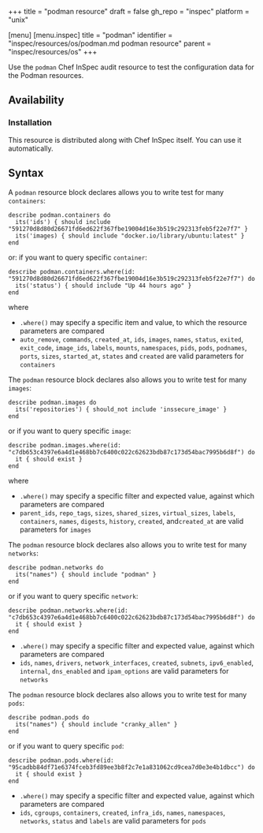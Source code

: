 +++
title = "podman resource"
draft = false
gh_repo = "inspec"
platform = "unix"

[menu]
  [menu.inspec]
    title = "podman"
    identifier = "inspec/resources/os/podman.md podman resource"
    parent = "inspec/resources/os"
+++

Use the `podman` Chef InSpec audit resource to test the configuration data for the Podman resources.

## Availability

### Installation

This resource is distributed along with Chef InSpec itself. You can use it automatically.

## Syntax

A `podman` resource block declares allows you to write test for many `containers`:

    describe podman.containers do
      its('ids') { should include "591270d8d80d26671fd6ed622f367fbe19004d16e3b519c292313feb5f22e7f7" }
      its('images) { should include "docker.io/library/ubuntu:latest" }
    end

or: if you want to query specific `container`:

    describe podman.containers.where(id: "591270d8d80d26671fd6ed622f367fbe19004d16e3b519c292313feb5f22e7f7") do
      its('status') { should include "Up 44 hours ago" }
    end

where

- `.where()` may specify a specific item and value, to which the resource parameters are compared
- `auto_remove`, `commands`, `created_at`, `ids`, `images`, `names`, `status`, `exited`, `exit_code`, `image_ids`, `labels`, `mounts`, `namespaces`, `pids`, `pods`, `podnames`, `ports`, `sizes`, `started_at`, `states` and `created` are valid parameters for `containers`

The `podman` resource block declares also allows you to write test for many `images`:

    describe podman.images do
      its('repositories') { should_not include 'inssecure_image' }
    end

or if you want to query specific `image`:

    describe podman.images.where(id: "c7db653c4397e6a4d1e468bb7c6400c022c62623bdb87c173d54bac7995b6d8f") do
      it { should exist }
    end

where

- `.where()` may specify a specific filter and expected value, against which parameters are compared
- `parent_ids`, `repo_tags`, `sizes`, `shared_sizes`, `virtual_sizes`, `labels`, `containers`, `names`, `digests`, `history`, `created`, and`created_at` are valid parameters for `images`

The `podman` resource block declares also allows you to write test for many `networks`:

    describe podman.networks do
      its("names") { should include "podman" }
    end

or if you want to query specific `network`:

    describe podman.networks.where(id: "c7db653c4397e6a4d1e468bb7c6400c022c62623bdb87c173d54bac7995b6d8f") do
      it { should exist }
    end

- `.where()` may specify a specific filter and expected value, against which parameters are compared
- `ids`, `names`, `drivers`, `network_interfaces`, `created`, `subnets`, `ipv6_enabled`, `internal`, `dns_enabled` and `ipam_options` are valid parameters for `networks`

The `podman` resource block declares also allows you to write test for many `pods`:

    describe podman.pods do
      its("names") { should include "cranky_allen" }
    end

  or if you want to query specific `pod`:

    describe podman.pods.where(id: "95cadbb84df71e6374fceb3fd89ee3b8f2c7e1a831062cd9cea7d0e3e4b1dbcc") do
      it { should exist }
    end

- `.where()` may specify a specific filter and expected value, against which parameters are compared
- `ids`, `cgroups`, `containers`, `created`, `infra_ids`, `names`, `namespaces`, `networks`, `status` and `labels` are valid parameters for `pods`
